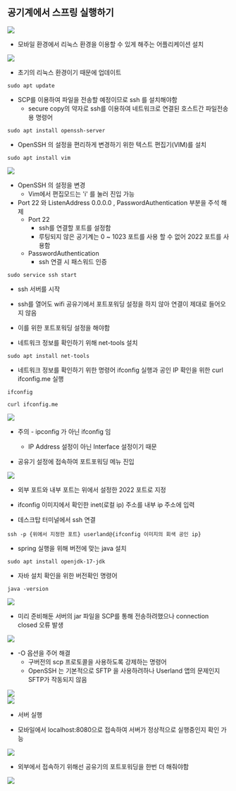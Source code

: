 ## 공기계에서 스프링 실행하기
<img src="../img/TS-01-01.PNG">

- 모바일 환경에서 리눅스 환경을 이용할 수 있게 해주는 어플리케이션 설치

<img src="../img/TS-01-02.PNG">

- 초기의 리눅스 환경이기 때문에 업데이트
```shell
sudo apt update
```

- SCP를 이용하여 파일을 전송할 예정이므로 ssh 를 설치해야함
  - secure copy의 약자로 ssh를 이용하여 네트워크로 연결된 호스트간 파일전송용 명령어
```shell
sudo apt install openssh-server
```

- OpenSSH 의 설정을 편리하게 변경하기 위한 텍스트 편집기(VIM)를 설치
```shell
sudo apt install vim
```

<img src="../img/TS-01-03.PNG">

- OpenSSH 의 설정을 변경
  - Vim에서 편집모드는 'i' 를 눌러 진입 가능
- Port 22 와 ListenAddress 0.0.0.0 , PasswordAuthentication 부분을 주석 해제
  - Port 22 
    - ssh를 연결할 포트를 설정함
    - 루팅되지 않은 공기계는 0 ~ 1023 포트를 사용 할 수 없어 2022 포트를 사용함
  - PasswordAuthentication
    - ssh 연결 시 패스워드 인증

```shell
sudo service ssh start
```
- ssh 서버를 시작

- ssh를 열어도 wifi 공유기에서 포트포워딩 설정을 하지 않아 연결이 제대로 들어오지 않음
- 이를 위한 포트포워딩 설정을 해야함

- 네트워크 정보를 확인하기 위해 net-tools 설치
```shell
sudo apt install net-tools
```

- 네트워크 정보를 확인하기 위한 명령어 ifconfig 실행과 공인 IP 확인을 위한 curl ifconfig.me 실행
```shell
ifconfig
```
```shell
curl ifconfig.me
```
<img src="../img/TS-01-05.png">

- 주의 - ipconfig 가 아닌 ifconfig 임
  - IP Address 설정이 아닌 Interface 설정이기 때문  

- 공유기 설정에 접속하여 포트포워딩 메뉴 진입

<img src="../img/TS-01-04.PNG">

- 외부 포트와 내부 포트는 위에서 설정한 2022 포트로 지정
- ifconfig 이미지에서 확인한 inet(로컬 ip) 주소를 내부 ip 주소에 입력

- 데스크탑 터미널에서 ssh 연결
```shell
ssh -p {위에서 지정한 포트} userland@{ifconfig 이미지의 회색 공인 ip}
```

- spring 실행을 위해 버전에 맞는 java 설치
```shell
sudo apt install openjdk-17-jdk
```
- 자바 설치 확인을 위한 버전확인 명령어
```shell
java -version
```
<img src="../img/TS-01-06.PNG">

- 미리 준비해둔 서버의 jar 파일을 SCP를 통해 전송하려했으나 connection closed 오류 발생

<img src="../img/TS-01-07.png">

- -O 옵션을 주어 해결
  - 구버전의 scp 프로토콜을 사용하도록 강제하는 명령어
  - OpenSSH 는 기본적으로 SFTP 을 사용하려하나 Userland 앱의 문제인지 SFTP가 작동되지 않음

<img src="../img/TS-01-08.PNG">

<br>

<img src="../img/TS-01-09.PNG">

- 서버 실행

- 모바일에서 localhost:8080으로 접속하여 서버가 정상적으로 실행중인지 확인 가능

<img src="../img/TS-01-10.PNG">

- 외부에서 접속하기 위해선 공유기의 포트포워딩을 한번 더 해줘야함

<img src="../img/TS-01-11.PNG">





